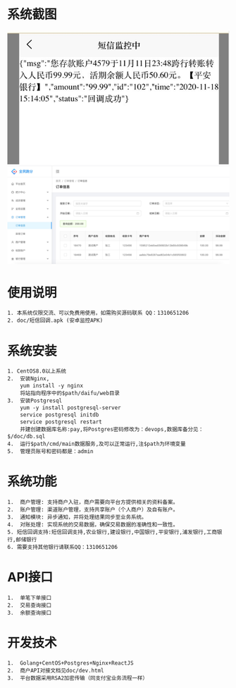 # 系统截图
![image](https://github.com/1752325542/paofen/blob/master/doc/1.png)
![image](https://github.com/1752325542/paofen/blob/master/doc/2.png)


# 使用说明
	1. 本系统仅限交流、可以免费用使用，如需购买源码联系 QQ：1310651206
	2. doc/短信回调.apk (安卓监控APK)


# 系统安装
	1. CentOS8.0以上系统
	2.	安装Nginx,
		yum install -y nginx  
		将站指向程序中的$path/daifu/web目录
	3.	安装Postgresql
		yum -y install postgresql-server
		service postgresql initdb
		service postgresql restart
		并建创建数据库名称:pay,将Postgres密码修改为：devops,数据库备分见：$/doc/db.sql
	4.	运行$path/cmd/main数据服务,及可以正常运行,注$path为环境变量
	5.	管理员账号和密码都是：admin
	

# 系统功能
	1.	商户管理: 支持商户入驻，商户需要向平台方提供相关的资料备案。
	2.	账户管理: 渠道账户管理，支持共享账户（个人商户）及自有账户。
	3.	通知模块: 异步通知，并将处理结果同步至业务系统。
	4.	对账处理: 实现系统的交易数据，确保交易数据的准确性和一致性。
	5. 短信回调支持:短信回调支持,农业银行,建设银行,中国银行,平安银行,浦发银行,工商银行,邮储银行
	6. 需要支持其他银行请联系QQ：1310651206
  
  
# API接口
	1.	单笔下单接口
	2.	交易查询接口
	3.	余额查询接口
  
# 开发技术
	1.	Golang+CentOS+Postgres+Nginx+ReactJS
	2. 	商户API对接文档见doc/dev.html
	3. 	平台数据采用RSA2加密传输（同支付宝业务流程一样）

